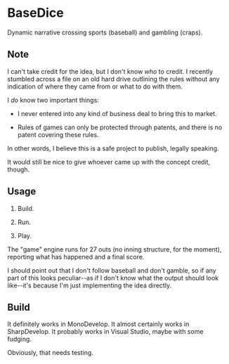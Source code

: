 BaseDice
========

Dynamic narrative crossing sports (baseball) and gambling (craps).

Note
----

I can't take credit for the idea, but I don't know _who_ to credit.  I recently stumbled across a file on an old hard drive outlining the rules without any indication of where they came from or what to do with them.

I _do_ know two important things:

 - I never entered into any kind of business deal to bring this to market.

 - Rules of games can only be protected through patents, and there is no patent covering these rules.

In other words, I believe this is a safe project to publish, legally speaking.

It would still be nice to give whoever came up with the concept credit, though.

Usage
-----

 1. Build.

 2. Run.

 3. Play.

The "game" engine runs for 27 outs (no inning structure, for the moment), reporting what has happened and a final score.

I should point out that I don't follow baseball and don't gamble, so if any part of this looks peculiar--as if I don't know what the output should look like--it's because I'm just implementing the idea directly.

Build
-----

It definitely works in MonoDevelop. It almost certainly works in SharpDevelop. It probably works in Visual Studio, maybe with some fudging.

Obviously, that needs testing.

